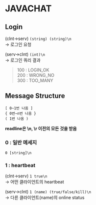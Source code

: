# JAVACHAT

## Login
(clnt->serv) ```(string) (string)\n```\
-> 로그인 요청

(serv->clnt) ```(int)\n```\
-> 로그인 쿼리 결과
>100 : LOGIN_OK
\
>200 : WRONG_NO
\
>300 : TOO_MANY


## Message Structure
```[ 0~1번 나옴 ]```
\
```{ 0번~n번 나옴 }```
\
```( 1번 나옴 )```

**readline은 \n, \r 이전의 모든 것을 받음**

### 0 : 일반 메세지

```0 [string]\n```

### 1 : heartbeat

(clnt->serv) ```1 true\n```\
-> 어떤 클라이언트의 heartbeat

(serv->clnt) ```1 (name) (true/false/kill)\n```\
-> 다른 클라이언트(name)의 online status
